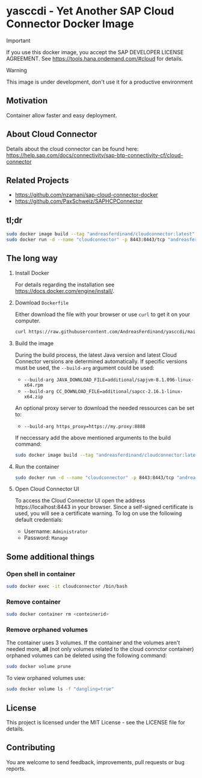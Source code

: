 # yasccdi - Yet Another SAP Cloud Connector Docker Image

> [!IMPORTANT]  
> If you use this docker image, you accept the SAP DEVELOPER LICENSE AGREEMENT. See https://tools.hana.ondemand.com/#cloud for details.

> [!WARNING]  
> This image is under development, don't use it for a productive environment

## Motivation
Container allow faster and easy deployment.

## About Cloud Connector
Details about the cloud connector can be found here: https://help.sap.com/docs/connectivity/sap-btp-connectivity-cf/cloud-connector

## Related Projects
* https://github.com/nzamani/sap-cloud-connector-docker
* https://github.com/PaxSchweiz/SAPHCPConnector

## tl;dr
```bash
sudo docker image build --tag "andreasferdinand/cloudconnector:latest" .
sudo docker run -d --name "cloudconnector" -p 8443:8443/tcp "andreasferdinand/cloudconnector:latest" --restart unless-stopped
```

## The long way
1. Install Docker

    For details regarding the installation see https://docs.docker.com/engine/install/.

2. Download `Dockerfile`

    Either download the file with your browser or use `curl` to get it on your computer.

    ```bash
    curl https://raw.githubusercontent.com/AndreasFerdinand/yasccdi/main/Dockerfile -o Dockerfile
    ```

3. Build the image

    During the build process, the latest Java version and latest Cloud Connector versions are determined automatically. If specific versions must be used, the `--build-arg` argument could be used:

    * `--build-arg JAVA_DOWNLOAD_FILE=additional/sapjvm-8.1.096-linux-x64.rpm`
    * `--build-arg CC_DOWNLOAD_FILE=additional/sapcc-2.16.1-linux-x64.zip`

    An optional proxy server to download the needed ressources can be set to:

    * `--build-arg https_proxy=https://my.proxy:8888`

    If neccessary add the above mentioned arguments to the build command:

    ```bash
    sudo docker image build --tag "andreasferdinand/cloudconnector:latest" .
    ```

4. Run the container

    ```bash
    sudo docker run -d --name "cloudconnector" -p 8443:8443/tcp "andreasferdinand/cloudconnector:latest" --restart unless-stopped
    ```

5. Open Cloud Connector UI

    To access the Cloud Connector UI open the address https://localhost:8443 in your browser. Since a self-signed certificate is used, you will see a certificate warning.
    To log on use the following default credentials:

    * Username: `Administrator`
    * Password: `Manage`

## Some additional things

### Open shell in container
```bash
sudo docker exec -it cloudconnector /bin/bash
```

### Remove container
```bash
sudo docker container rm <conteinerid>
```

### Remove orphaned volumes
The container uses 3 volumes. If the container and the volumes aren't needed more, **all** (not only volumes related to the cloud connctor container) orphaned volumes can be deleted using the following command:

```bash
sudo docker volume prune
```

To view orphaned volumes use:

```bash
sudo docker volume ls -f "dangling=true"
```

## License
This project is licensed under the MIT License - see the LICENSE file for details.

## Contributing
You are welcome to send feedback, improvements, pull requests or bug reports.
